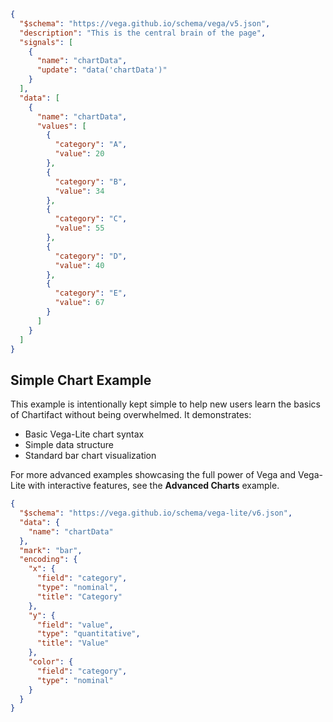 ```json vega
{
  "$schema": "https://vega.github.io/schema/vega/v5.json",
  "description": "This is the central brain of the page",
  "signals": [
    {
      "name": "chartData",
      "update": "data('chartData')"
    }
  ],
  "data": [
    {
      "name": "chartData",
      "values": [
        {
          "category": "A",
          "value": 20
        },
        {
          "category": "B",
          "value": 34
        },
        {
          "category": "C",
          "value": 55
        },
        {
          "category": "D",
          "value": 40
        },
        {
          "category": "E",
          "value": 67
        }
      ]
    }
  ]
}
```


## Simple Chart Example

This example is intentionally kept simple to help new users learn the basics of Chartifact without being overwhelmed. It demonstrates:

- Basic Vega-Lite chart syntax
- Simple data structure
- Standard bar chart visualization

For more advanced examples showcasing the full power of Vega and Vega-Lite with interactive features, see the **Advanced Charts** example.


```json vega-lite
{
  "$schema": "https://vega.github.io/schema/vega-lite/v6.json",
  "data": {
    "name": "chartData"
  },
  "mark": "bar",
  "encoding": {
    "x": {
      "field": "category",
      "type": "nominal",
      "title": "Category"
    },
    "y": {
      "field": "value",
      "type": "quantitative",
      "title": "Value"
    },
    "color": {
      "field": "category",
      "type": "nominal"
    }
  }
}
```